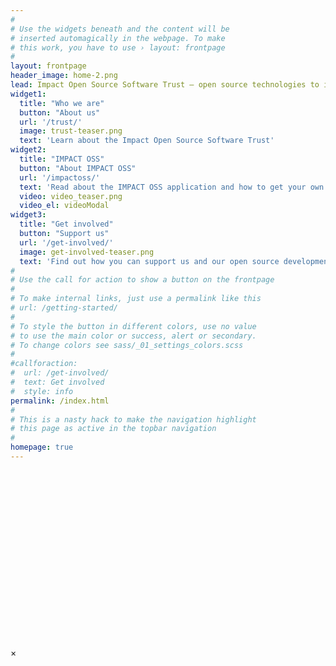 ```yaml
---
#
# Use the widgets beneath and the content will be
# inserted automagically in the webpage. To make
# this work, you have to use › layout: frontpage
#
layout: frontpage
header_image: home-2.png
lead: Impact Open Source Software Trust – open source technologies to improve realisation and transparency of human rights and the SDGs
widget1:
  title: "Who we are"
  button: "About us"
  url: '/trust/'
  image: trust-teaser.png
  text: 'Learn about the Impact Open Source Software Trust'
widget2:
  title: "IMPACT OSS"
  button: "About IMPACT OSS"
  url: '/impactoss/'  
  text: 'Read about the IMPACT OSS application and how to get your own installation'
  video: video_teaser.png
  video_el: videoModal
widget3:
  title: "Get involved"
  button: "Support us"
  url: '/get-involved/'
  image: get-involved-teaser.png
  text: 'Find out how you can support us and our open source development efforts.'
#
# Use the call for action to show a button on the frontpage
#
# To make internal links, just use a permalink like this
# url: /getting-started/
#
# To style the button in different colors, use no value
# to use the main color or success, alert or secondary.
# To change colors see sass/_01_settings_colors.scss
#
#callforaction:
#  url: /get-involved/
#  text: Get involved
#  style: info
permalink: /index.html
#
# This is a nasty hack to make the navigation highlight
# this page as active in the topbar navigation
#
homepage: true
---
```


<div id="videoModal" class="reveal-modal large" data-reveal="">
<div style="padding:56.25% 0 0 0;position:relative;">
  <div class="embed-video" data-video="262605219" data-video-source="vimeo"></div>
  </div>
  <a class="close-reveal-modal">&#215;</a>
</div>

